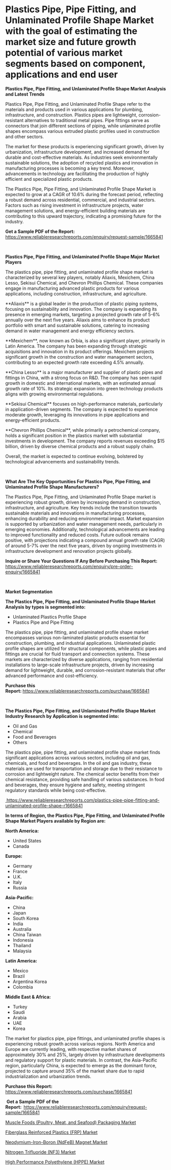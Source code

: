 <p><h1>Plastics Pipe, Pipe Fitting, and Unlaminated Profile Shape Market with the goal of estimating the market size and future growth potential of various market segments based on component, applications and end user</h1></p><p><strong>Plastics Pipe, Pipe Fitting, and Unlaminated Profile Shape Market Analysis and Latest Trends</strong></p>
<p><p>Plastics Pipe, Pipe Fitting, and Unlaminated Profile Shape refer to the materials and products used in various applications for plumbing, infrastructure, and construction. Plastics pipes are lightweight, corrosion-resistant alternatives to traditional metal pipes. Pipe fittings serve as connectors that join different sections of piping, while unlaminated profile shapes encompass various extruded plastic profiles used in construction and other sectors.</p><p>The market for these products is experiencing significant growth, driven by urbanization, infrastructure development, and increased demand for durable and cost-effective materials. As industries seek environmentally sustainable solutions, the adoption of recycled plastics and innovation in manufacturing processes is becoming a key trend. Moreover, advancements in technology are facilitating the production of highly efficient and specialized plastic products.</p><p>The Plastics Pipe, Pipe Fitting, and Unlaminated Profile Shape Market is expected to grow at a CAGR of 10.6% during the forecast period, reflecting a robust demand across residential, commercial, and industrial sectors. Factors such as rising investment in infrastructure projects, water management solutions, and energy-efficient building materials are contributing to this upward trajectory, indicating a promising future for the industry.</p></p>
<p><strong>Get a Sample PDF of the Report:&nbsp;</strong> <a href="https://www.reliableresearchreports.com/enquiry/request-sample/1665841?utm_campaign=37&utm_medium=2&utm_source=Github&utm_content=ia&utm_term=02042025&utm_id=plastics-pipe-pipe-fitting-and-unlaminated-profile-shape">https://www.reliableresearchreports.com/enquiry/request-sample/1665841</a></p>
<p>&nbsp;</p>
<p><strong>Plastics Pipe, Pipe Fitting, and Unlaminated Profile Shape Major Market Players</strong></p>
<p><p>The plastics pipe, pipe fitting, and unlaminated profile shape market is characterized by several key players, notably Aliaxis, Mexichem, China Lesso, Sekisui Chemical, and Chevron Phillips Chemical. These companies engage in manufacturing advanced plastic products for various applications, including construction, infrastructure, and agriculture.</p><p>**Aliaxis** is a global leader in the production of plastic piping systems, focusing on sustainability and innovation. The company is expanding its presence in emerging markets, targeting a projected growth rate of 5-6% annually over the next five years. Aliaxis aims to enhance its product portfolio with smart and sustainable solutions, catering to increasing demand in water management and energy efficiency sectors.</p><p>**Mexichem**, now known as Orbia, is also a significant player, primarily in Latin America. The company has been expanding through strategic acquisitions and innovation in its product offerings. Mexichem projects significant growth in the construction and water management sectors, contributing to an expected growth rate exceeding 4.5% annually.</p><p>**China Lesso** is a major manufacturer and supplier of plastic pipes and fittings in China, with a strong focus on R&D. The company has seen rapid growth in domestic and international markets, with an estimated annual growth rate of 10%. Its strategic expansion into green technology products aligns with growing environmental regulations.</p><p>**Sekisui Chemical** focuses on high-performance materials, particularly in application-driven segments. The company is expected to experience moderate growth, leveraging its innovations in pipe applications and energy-efficient products.</p><p>**Chevron Phillips Chemical**, while primarily a petrochemical company, holds a significant position in the plastics market with substantial investments in development. The company reports revenues exceeding $15 billion, driven by diverse chemical products and a robust supply chain.</p><p>Overall, the market is expected to continue evolving, bolstered by technological advancements and sustainability trends.</p></p>
<p>&nbsp;</p>
<p><strong>What Are The Key Opportunities For Plastics Pipe, Pipe Fitting, and Unlaminated Profile Shape Manufacturers?</strong></p>
<p><p>The Plastics Pipe, Pipe Fitting, and Unlaminated Profile Shape market is experiencing robust growth, driven by increasing demand in construction, infrastructure, and agriculture. Key trends include the transition towards sustainable materials and innovations in manufacturing processes, enhancing durability and reducing environmental impact. Market expansion is supported by urbanization and water management needs, particularly in emerging economies. Additionally, technological advancements are leading to improved functionality and reduced costs. Future outlook remains positive, with projections indicating a compound annual growth rate (CAGR) of around 5-7% over the next five years, driven by ongoing investments in infrastructure development and renovation projects globally.</p></p>
<p><strong>Inquire or Share Your Questions If Any Before Purchasing This Report:</strong> <a href="https://www.reliableresearchreports.com/enquiry/pre-order-enquiry/1665841?utm_campaign=37&utm_medium=2&utm_source=Github&utm_content=ia&utm_term=02042025&utm_id=plastics-pipe-pipe-fitting-and-unlaminated-profile-shape">https://www.reliableresearchreports.com/enquiry/pre-order-enquiry/1665841</a></p>
<p>&nbsp;</p>
<p><strong>Market Segmentation</strong></p>
<p><strong>The Plastics Pipe, Pipe Fitting, and Unlaminated Profile Shape Market Analysis by types is segmented into:</strong></p>
<p><ul><li>Unlaminated Plastics Profile Shape</li><li>Plastics Pipe and Pipe Fitting</li></ul></p>
<p><p>The plastics pipe, pipe fitting, and unlaminated profile shape market encompasses various non-laminated plastic products essential for construction, plumbing, and industrial applications. Unlaminated plastic profile shapes are utilized for structural components, while plastic pipes and fittings are crucial for fluid transport and connection systems. These markets are characterized by diverse applications, ranging from residential installations to large-scale infrastructure projects, driven by increasing demand for lightweight, durable, and corrosion-resistant materials that offer advanced performance and cost-efficiency.</p></p>
<p><strong>Purchase this Report:&nbsp;</strong><a href="https://www.reliableresearchreports.com/purchase/1665841?utm_campaign=37&utm_medium=2&utm_source=Github&utm_content=ia&utm_term=02042025&utm_id=plastics-pipe-pipe-fitting-and-unlaminated-profile-shape">https://www.reliableresearchreports.com/purchase/1665841</a></p>
<p>&nbsp;</p>
<p><strong>The Plastics Pipe, Pipe Fitting, and Unlaminated Profile Shape Market Industry Research by Application is segmented into:</strong></p>
<p><ul><li>Oil and Gas</li><li>Chemical</li><li>Food and Beverages</li><li>Others</li></ul></p>
<p><p>The plastics pipe, pipe fitting, and unlaminated profile shape market finds significant applications across various sectors, including oil and gas, chemicals, and food and beverages. In the oil and gas industry, these materials are used for transportation and storage due to their resistance to corrosion and lightweight nature. The chemical sector benefits from their chemical resistance, providing safe handling of various substances. In food and beverages, they ensure hygiene and safety, meeting stringent regulatory standards while being cost-effective.</p></p>
<p><a href="https://www.reliableresearchreports.com/plastics-pipe-pipe-fitting-and-unlaminated-profile-shape-r1665841?utm_campaign=37&utm_medium=2&utm_source=Github&utm_content=ia&utm_term=02042025&utm_id=plastics-pipe-pipe-fitting-and-unlaminated-profile-shape">&nbsp;https://www.reliableresearchreports.com/plastics-pipe-pipe-fitting-and-unlaminated-profile-shape-r1665841</a></p>
<p><strong>In terms of Region, the Plastics Pipe, Pipe Fitting, and Unlaminated Profile Shape Market Players available by Region are:</strong></p>
<p>
    <p> <strong> North America: </strong>
        <ul>
            <li>United States</li>
            <li>Canada</li>
        </ul>
        </p> 
    <p> <strong> Europe: </strong>
        <ul>
            <li>Germany</li>
            <li>France</li>
            <li>U.K.</li>
            <li>Italy</li>
            <li>Russia</li>
        </ul>
        </p> 
    <p> <strong> Asia-Pacific: </strong>
        <ul>
            <li>China</li>
            <li>Japan</li>
            <li>South Korea</li>
            <li>India</li>
            <li>Australia</li>
            <li>China Taiwan</li>
            <li>Indonesia</li>
            <li>Thailand</li>
            <li>Malaysia</li>
        </ul>
        </p> 
    <p> <strong> Latin America: </strong>
        <ul>
            <li>Mexico</li>
            <li>Brazil</li>
            <li>Argentina Korea</li>
            <li>Colombia</li>
        </ul>
        </p> 
    <p> <strong> Middle East & Africa: </strong>
        <ul>
            <li>Turkey</li>
            <li>Saudi</li>
            <li>Arabia</li>
            <li>UAE</li>
            <li>Korea</li>
        </ul>
    </p>
    </p>
<p><p>The market for plastics pipe, pipe fittings, and unlaminated profile shapes is experiencing robust growth across various regions. North America and Europe are currently leading, with respective market shares of approximately 30% and 25%, largely driven by infrastructure developments and regulatory support for plastic materials. In contrast, the Asia-Pacific region, particularly China, is expected to emerge as the dominant force, projected to capture around 35% of the market share due to rapid industrialization and urbanization trends.</p></p>
<p><strong>Purchase this Report: </strong><a href="https://www.reliableresearchreports.com/purchase/1665841?utm_campaign=37&utm_medium=2&utm_source=Github&utm_content=ia&utm_term=02042025&utm_id=plastics-pipe-pipe-fitting-and-unlaminated-profile-shape">https://www.reliableresearchreports.com/purchase/1665841</a></p>
<p>&nbsp;<strong>Get a Sample PDF of the Report:&nbsp;&nbsp;</strong><a href="https://www.reliableresearchreports.com/enquiry/request-sample/1665841?utm_campaign=37&utm_medium=2&utm_source=Github&utm_content=ia&utm_term=02042025&utm_id=plastics-pipe-pipe-fitting-and-unlaminated-profile-shape">https://www.reliableresearchreports.com/enquiry/request-sample/1665841</a></p>
<p><strong></strong></p>
<p><p><a href="https://github.com/vsiljgestel/Market-Research-Report-List-1/blob/main/muscle-foods-poultry-meat-and-seafood-packaging-market.md?utm_campaign=37&utm_medium=2&utm_source=Github&utm_content=ia&utm_term=02042025&utm_id=plastics-pipe-pipe-fitting-and-unlaminated-profile-shape">Muscle Foods (Poultry, Meat, and Seafood) Packaging Market</a></p><p><a href="https://github.com/akalaihaude/Market-Research-Report-List-1/blob/main/fiberglass-reinforced-plastics-frp-market.md?utm_campaign=37&utm_medium=2&utm_source=Github&utm_content=ia&utm_term=02042025&utm_id=plastics-pipe-pipe-fitting-and-unlaminated-profile-shape">Fiberglass Reinforced Plastics (FRP) Market</a></p><p><a href="https://github.com/boudykodumi/Market-Research-Report-List-1/blob/main/neodymium-iron-boron-ndfeb-magnet-market.md?utm_campaign=37&utm_medium=2&utm_source=Github&utm_content=ia&utm_term=02042025&utm_id=plastics-pipe-pipe-fitting-and-unlaminated-profile-shape">Neodymium-Iron-Boron (NdFeB) Magnet Market</a></p><p><a href="https://github.com/aiamekar/Market-Research-Report-List-1/blob/main/nitrogen-trifluoride-nf3-market.md?utm_campaign=37&utm_medium=2&utm_source=Github&utm_content=ia&utm_term=02042025&utm_id=plastics-pipe-pipe-fitting-and-unlaminated-profile-shape">Nitrogen Trifluoride (NF3) Market</a></p><p><a href="https://github.com/nwokechock6s/Market-Research-Report-List-1/blob/main/high-performance-polyethylene-hppe-market.md?utm_campaign=37&utm_medium=2&utm_source=Github&utm_content=ia&utm_term=02042025&utm_id=plastics-pipe-pipe-fitting-and-unlaminated-profile-shape">High Performance Polyethylene (HPPE) Market</a></p></p>